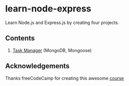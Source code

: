 # learn-node-express

Learn Node.js and Express.js by creating four projects.

## Contents

1. [Task Manager](./task-manager) (MongoDB, Mongoose)

## Acknowledgements

Thanks freeCodeCamp for creating this awesome [course](https://www.youtube.com/watch?v=qwfE7fSVaZM&t=4875s)
